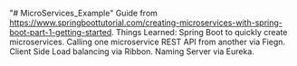 "# MicroServices_Example"
Guide from https://www.springboottutorial.com/creating-microservices-with-spring-boot-part-1-getting-started.
Things Learned:
Spring Boot to quickly create microservices.
Calling one microservice REST API from another via Fiegn.
Client Side Load balancing via Ribbon.
Naming Server via Eureka.

